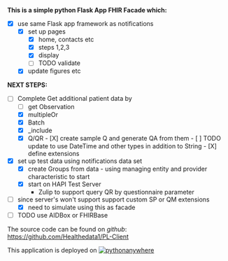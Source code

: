 **This is a simple python Flask App FHIR Facade which:**

- [X] use same Flask app framework as notifications
    - [X] set up pages
        - [X] home, contacts etc
        - [X] steps 1,2,3
        - [X] display
        - [ ] TODO validate
    - [X] update figures etc

**NEXT STEPS:**

- [ ] Complete Get additional patient data by
    - [ ] get Observation
    - [X] multipleOr
    - [X] Batch
    - [X] _include
    - [X] Q/QR
          - [X] create sample Q and generate QA from them
                - [ ] TODO update to use DateTime and other types in addition to String
          - [X] define extensions
- [X] set up test data using notifications data set
    - [X] create Groups from data - using managing entity and provider characteristic to start
    - [X] start on HAPI Test Server
      - Zulip to support query QR by questionnaire parameter
- [ ] since server's won't support support custom SP or QM extensions
    - [X] need to simulate using this as facade
- [ ] TODO use AIDBox or FHIRBase

The source code can be found on *github*: <https://github.com/Healthedata1/PL-Client>

This application is deployed on [![pythonanywhere](https://www.pythonanywhere.com/static/anywhere/images/PA-logo.svg)](https://www.pythonanywhere.com/)
